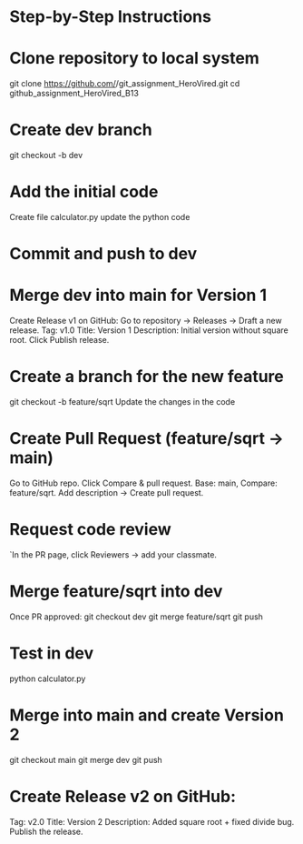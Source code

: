 # Step-by-Step Instructions
# Clone repository to local system
  git clone https://github.com/<your-username>/git_assignment_HeroVired.git
  cd github_assignment_HeroVired_B13

#  Create dev branch
  git checkout -b dev

# Add the initial code
  Create file calculator.py
  update the python code

# Commit and push to dev

# Merge dev into main for Version 1
  Create Release v1 on GitHub:
  Go to repository → Releases → Draft a new release.
  Tag: v1.0
  Title: Version 1
  Description: Initial version without square root.
  Click Publish release.

# Create a branch for the new feature
   git checkout -b feature/sqrt
   Update the changes in the code
   
# Create Pull Request (feature/sqrt → main)
  Go to GitHub repo.
  Click Compare & pull request.
  Base: main, Compare: feature/sqrt.
  Add description → Create pull request.

# Request code review
`In the PR page, click Reviewers → add your classmate.

# Merge feature/sqrt into dev
  Once PR approved:
  git checkout dev
  git merge feature/sqrt
  git push
  
# Test in dev
  python calculator.py
  
# Merge into main and create Version 2
  git checkout main
  git merge dev
  git push
  
# Create Release v2 on GitHub:
  Tag: v2.0
  Title: Version 2
  Description: Added square root + fixed divide bug.
  Publish the release.
